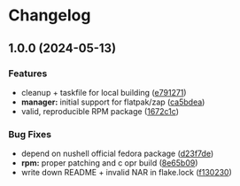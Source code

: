 # Changelog

## 1.0.0 (2024-05-13)


### Features

* cleanup + taskfile for local building ([e791271](https://github.com/atomic-studio-org/studio-cli/commit/e7912713bfceb45de83e00efb4335905b86f9536))
* **manager:** initial support for flatpak/zap ([ca5bdea](https://github.com/atomic-studio-org/studio-cli/commit/ca5bdea933a57cd47cb8def51dd0c7df8947d8cb))
* valid, reproducible RPM package ([1672c1c](https://github.com/atomic-studio-org/studio-cli/commit/1672c1cc7a00d3539ce5e75b744eee8e699676cd))


### Bug Fixes

* depend on nushell official fedora package ([d23f7de](https://github.com/atomic-studio-org/studio-cli/commit/d23f7de6c6994b30f8802a05e0fd660f1751fc84))
* **rpm:** proper patching and c opr build ([8e65b09](https://github.com/atomic-studio-org/studio-cli/commit/8e65b091604cffa1b5cf1c133f61b38004c6f4bf))
* write down README + invalid NAR in flake.lock ([f130230](https://github.com/atomic-studio-org/studio-cli/commit/f1302303c0796a8c488bd04c68052ce5a03b9a27))
